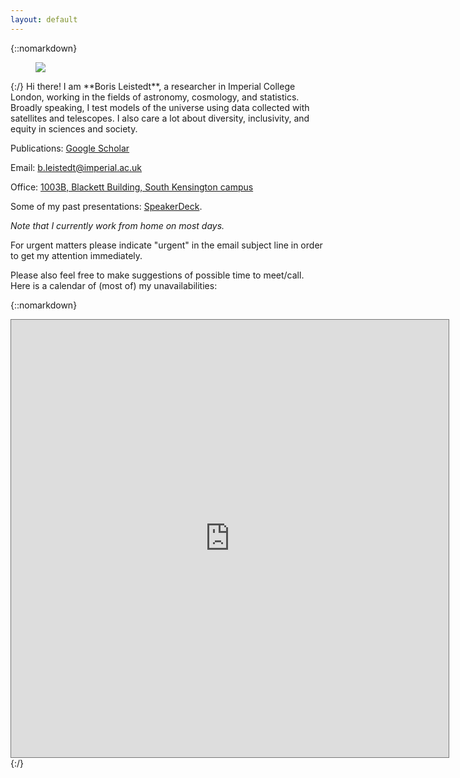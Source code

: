 ```yaml
---
layout: default
---
```


<div class="lead pretty-links">

{::nomarkdown}
<figure class="site-profile">
    <img src="{{ site.baseurl }}/assets/img/me10.jpg">
</figure>
{:/}
Hi there! I am **Boris Leistedt**, a researcher in Imperial College London, working in the fields of astronomy, cosmology, and statistics. Broadly speaking, I test models of the universe using data collected with satellites and telescopes. I also care a lot about diversity, inclusivity, and equity in sciences and society.

Publications: <a href="https://scholar.google.com/citations?user=wBd3KzgAAAAJ">Google Scholar<a>

Email: <a href="mailto:b.leistedt@imperial.ac.uk">b.leistedt@imperial.ac.uk</a>

Office: <a href="https://www.imperial.ac.uk/events-and-hospitality/venues/blackett-building/">1003B, Blackett Building, South Kensington campus</a>

Some of my past presentations: [SpeakerDeck](https://speakerdeck.com/ixkael).

<i>Note that I currently work from home on most days.</i>

For urgent matters please indicate "urgent" in the email subject line in order to get my attention immediately.

Please also feel free to make suggestions of possible time to meet/call. Here is a calendar of (most of) my unavailabilities:

{::nomarkdown}
<iframe src="https://calendar.google.com/calendar/embed?height=600&amp;wkst=2&amp;bgcolor=%23ffffff&amp;ctz=Europe%2FLondon&amp;src=bWE3bTNkMWNvNXBwbHNya2FjbjNzdmViN3NAZ3JvdXAuY2FsZW5kYXIuZ29vZ2xlLmNvbQ&amp;color=%23F4511E&amp;showCalendars=0&amp;showDate=1&amp;mode=WEEK&amp;showTabs=0&amp;showPrint=0&amp;showNav=1&amp;showTitle=0" style="border:solid 1px #777" width="700" height="700" frameborder="0" scrolling="no"></iframe></iframe>
{:/}

</div>
